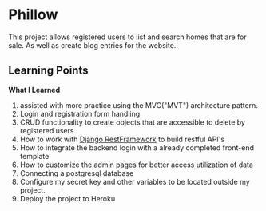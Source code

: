 
# Phillow

This project allows registered users to list and search homes that are for sale. As well as create blog entries for the website.
 
 
## Learning Points

**What I Learned**

1. assisted with more practice using the MVC("MVT") architecture pattern.
2. Login and registration form handling
3. CRUD functionality to create objects that are accessible to delete by registered users
4. How to work with [Django RestFramework]('https://www.django-rest-framework.org') to build restful API's
5. How to integrate the backend login with a already completed front-end template
6. How to customize the admin pages for better access utilization of data
7. Connecting a postgresql database
8. Configure my secret key and other variables to be located outside my project. 
9. Deploy the project to Heroku

 

  
